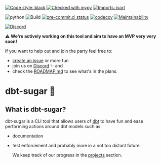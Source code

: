 [![Code style: black](https://img.shields.io/badge/code%20style-black-000000.svg)](https://github.com/ambv/black)
[![Checked with mypy](http://www.mypy-lang.org/static/mypy_badge.svg)](http://mypy-lang.org/)
[![Imports: isort](https://img.shields.io/badge/%20imports-isort-%231674b1?style=flat&labelColor=ef8336)](https://pycqa.github.io/isort/)

![python](https://img.shields.io/badge/python-3.6%20%7C%203.7%20%7C%203.8-blue)
![Build](https://github.com/bitpicky/dbt-sugar/actions/workflows/main_ci.yml/badge.svg)
[![pre-commit.ci status](https://results.pre-commit.ci/badge/github/bitpicky/dbt-sugar/main.svg)](https://results.pre-commit.ci/latest/github/bitpicky/dbt-sugar/main)
[![codecov](https://codecov.io/gh/bitpicky/dbt-sugar/branch/main/graph/badge.svg?token=JB0E0LZDW1)](https://codecov.io/gh/bitpicky/dbt-sugar)
[![Maintainability](https://api.codeclimate.com/v1/badges/1e6a887de605ef8e0eca/maintainability)](https://codeclimate.com/github/bitpicky/dbt-sugar/maintainability)

[![Discord](https://img.shields.io/discord/752101657218908281?label=discord)](https://discord.gg/bUk4MVTcqW)

:warning: **We're actively working on this tool and aim to have an MVP very very soon!**

If you want to help out and join the party feel free to:

- [create an issue](https://github.com/bitpicky/dbt-sugar/issues) or more fun
- join us on [Discord](https://discord.gg/bUk4MVTcqW) :sparkles: and
- check the [ROADMAP.md](ROADMAP.md) to see what's in the plans.

# dbt-sugar :candy:

## What is dbt-sugar?

dbt-sugar is a CLI tool that allows users of [dbt](https://www.getdbt.com/) to have fun and ease performing actions around dbt models such as:

- documentation
- test enforcement
  and probably more in a not too distant future.

  We keep track of our progress in the [projects](https://github.com/bitpicky/dbt-sugar/projects) section.
